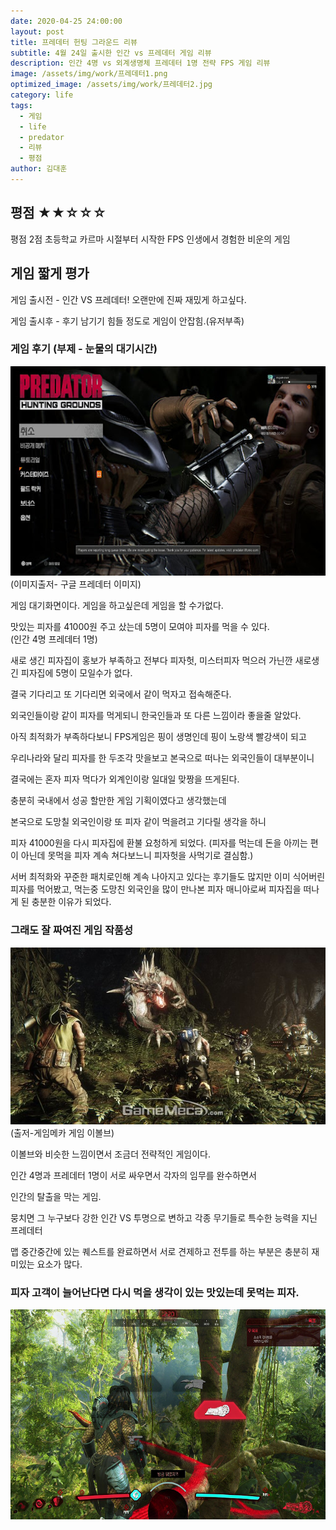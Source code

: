 ```yaml
---
date: 2020-04-25 24:00:00
layout: post
title: 프레데터 헌팅 그라운드 리뷰
subtitle: 4월 24일 출시한 인간 vs 프레데터 게임 리뷰
description: 인간 4명 vs 외계생명체 프레데터 1명 전략 FPS 게임 리뷰
image: /assets/img/work/프레데터1.png
optimized_image: /assets/img/work/프레데터2.jpg
category: life
tags:
  - 게임
  - life
  - predator
  - 리뷰
  - 평점
author: 김대훈
---
```


## 평점 ★★☆☆☆ 

평점 2점 초등학교 카르마 시절부터 시작한 FPS 인생에서 경험한 비운의 게임

## 게임 짧게 평가

게임 출시전 - 인간 VS 프레데터! 오랜만에 진짜 재밌게 하고싶다.

게임 출시후 - 후기 남기기 힘들 정도로 게임이 안잡힘.(유저부족)

### 게임 후기 (부제 - 눈물의 대기시간)

![1](../assets/img/work/프레데터2.jpg)
(이미지출저- 구글 프레데터 이미지)

게임 대기화면이다. 게임을 하고싶은데 게임을 할 수가없다.

맛있는 피자를 41000원 주고 샀는데 5명이 모여야 피자를 먹을 수 있다.  
(인간 4명 프레데터 1명)

새로 생긴 피자집이 홍보가 부족하고 전부다 피자헛, 미스터피자 먹으러 가닌깐 새로생긴 피자집에 5명이 모일수가 없다.

결국 기다리고 또 기다리면 외국에서 같이 먹자고 접속해준다.

외국인들이랑 같이 피자를 먹게되니 한국인들과 또 다른 느낌이라 좋을줄 알았다.

아직 최적화가 부족하다보니 FPS게임은 핑이 생명인데 핑이 노랑색 빨강색이 되고

우리나라와 달리 피자를 한 두조각 맛을보고 본국으로 떠나는 외국인들이 대부분이니

결국에는 혼자 피자 먹다가 외계인이랑 일대일 맞짱을 뜨게된다.

충분히 국내에서 성공 할만한 게임 기획이였다고 생각했는데

본국으로 도망칠 외국인이랑 또 피자 같이 먹을려고 기다릴 생각을 하니

피자 41000원을 다시 피자집에 환불 요청하게 되었다.
(피자를 먹는데 돈을 아끼는 편이 아닌데 못먹을 피자 계속 쳐다보느니 피자헛을 사먹기로 결심함.)

서버 최적화와 꾸준한 패치로인해 계속 나아지고 있다는 후기들도 많지만
이미 식어버린 피자를 먹어봤고, 먹는중 도망친 외국인을 많이 만나본 피자 매니아로써
피자집을 떠나게 된 충분한 이유가 되었다.

### 그래도 잘 짜여진 게임 작품성

![2](../assets/img/work/이볼브1.jpg)
(출저-게임메카 게임 이볼브)

이볼브와 비슷한 느낌이면서 조금더 전략적인 게임이다.

인간 4명과 프레데터 1명이 서로 싸우면서 각자의 임무를 완수하면서

인간의 탈출을 막는 게임.

뭉치면 그 누구보다 강한 인간 VS 투명으로 변하고 각종 무기들로 특수한 능력을 지닌 프레데터

맵 중간중간에 있는 퀘스트를 완료하면서 서로 견제하고 전투를 하는 부분은 충분히 재미있는 요소가 많다.

### 피자 고객이 늘어난다면 다시 먹을 생각이 있는 맛있는데 못먹는 피자.
![3](../assets/img/work/프레데터3.jpg)







